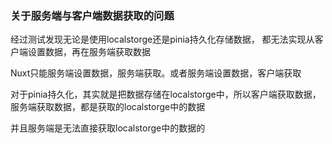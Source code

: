 ### 关于服务端与客户端数据获取的问题

经过测试发现无论是使用localstorge还是pinia持久化存储数据，
都无法实现从客户端设置数据，再在服务端获取数据

Nuxt只能服务端设置数据，服务端获取。或者服务端设置数据，客户端获取

对于pinia持久化，其实就是把数据存储在localstorge中，所以客户端获取数据，服务端获取数据，都是获取的localstorge中的数据

并且服务端是无法直接获取localstorge中的数据的


